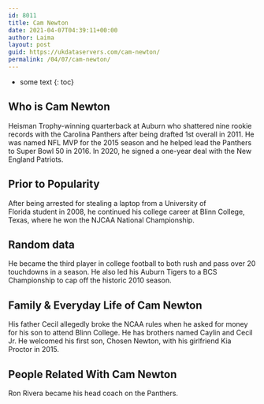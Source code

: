 ```yaml
---
id: 8011
title: Cam Newton
date: 2021-04-07T04:39:11+00:00
author: Laima
layout: post
guid: https://ukdataservers.com/cam-newton/
permalink: /04/07/cam-newton/
---
```


* some text
{: toc}


## Who is Cam Newton
                  
                  
                  
Heisman Trophy-winning quarterback at Auburn who shattered nine rookie records with the Carolina Panthers after being drafted 1st overall in 2011. He was named NFL MVP for the 2015 season and he helped lead the Panthers to Super Bowl 50 in 2016. In 2020, he signed a one-year deal with the New England Patriots.
                  
              
            
              
            
                
                
                
## Prior to Popularity
                  
                  
                  
After being arrested for stealing a laptop from a University of Florida student in 2008, he continued his college career at Blinn College, Texas, where he won the NJCAA National Championship. 
                  
              
            
              
            
                
                
                
## Random data
                  
                  
                  
He became the third player in college football to both rush and pass over 20 touchdowns in a season. He also led his Auburn Tigers to a BCS Championship to cap off the historic 2010 season. 
                  
              
            
              
            
                
                
                
## Family & Everyday Life of Cam Newton
                  
                  
                  
His father Cecil allegedly broke the NCAA rules when he asked for money for his son to attend Blinn College. He has brothers named Caylin and Cecil Jr. He welcomed his first son, Chosen Newton, with his girlfriend Kia Proctor in 2015.
                  
              
            
              
            
                
                
                
## People Related With Cam Newton
                  
                  
                  
Ron Rivera became his head coach on the Panthers.
                  
              
            
              
            
                
              
            
              
              
            
            
              
            
          
          
          